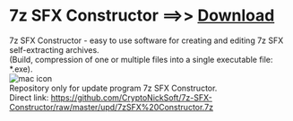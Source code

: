 # 7z SFX Constructor ==>> [Download](https://github.com/CryptoNickSoft/7z-SFX-Constructor/raw/master/upd/7zSFX%20Constructor.7z)
7z SFX Constructor - easy to use software for creating and editing 7z SFX self-extracting archives.<br/>
(Build, compression of one or multiple files into a single executable file: *.exe).<br/>
![mac icon](http://i64.tinypic.com/2cwtyqp.png)<br/>
Repository only for update program 7z SFX Constructor.<br/>
Direct link: https://github.com/CryptoNickSoft/7z-SFX-Constructor/raw/master/upd/7zSFX%20Constructor.7z<br />
